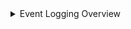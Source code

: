 <details><summary>Event Logging Overview</summary>
<p>


1. Overview.

| Field             | Description                                                                                      |
|------------------|--------------------------------------------------------------------------------------------------|
| **CriticalityID**   | Used as a mapping reference.                                                                      |
| **Function**        | This is the M2131 Function depicted in their guidance.                                            |
| **Category**        | Filtration within the function.                                                                   |
| **Sub-Category**    | Filtration within the category.                                                                   |
| **Required Data**   | Executive Orders requirement.                                                                     |
| **Workload**        | Depicts what workload/technology is to be enabled for event verification.                         |
| **Table**           | The table that is written to Log Analytics Workspace.                                             |
| **Schema**          | The schema within the table.                                                                      |
| **Schema Value**    | The value which is focused on within the schema for event verification.                           |
| **IsCollected**     | User must verify that the table is being collected via the Workload and Table Management form.    |
| **Event Validated** | User must verify if the event has been verified via the Event Queries tab and Sentinel Workbook (if applicable). |

![](https://github.com/Cyberlorians/M-21-31/blob/main/Images/m2131powerapp1.png)

2. In Overview, the same data is shown from the main form. In addition to, Reference content which will give a reference of what the data is and how to enable the workload. History is used to enter notes, email etc.

![](https://github.com/Cyberlorians/M-21-31/blob/main/Images/m2131powerapp2.png)

3.Table Implementation Status

| Field             | Description                                                                                      |
|------------------|--------------------------------------------------------------------------------------------------|
| **Table**   | Used as a mapping reference.                                                                      |
| **Table Implemenatation**        | Select options at will. This will automatically adjust when workload and table form is updated.|
| **Implementation Date**        | Select options at will. This will automatically adjust when workload and table form is updated.|
| **In Use**    | Select option if table is in use.|
| **Connected**   | Select options at will. This will automatically adjust when workload and table form is updated.|
| **12 Month Retention**        | Select options at will.                        |
| **18 Month Retention**           | Select options at will.                                            |

   
![](https://github.com/Cyberlorians/M-21-31/blob/main/Images/m2131powerapp3.png)
![](https://github.com/Cyberlorians/M-21-31/blob/main/Images/m2131powerapp4.png)
![](https://github.com/Cyberlorians/M-21-31/blob/main/Images/m2131powerapp5.png)
</p>
</details>


